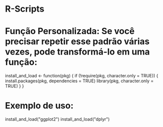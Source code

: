 # R-Scripts


# Função Personalizada: Se você precisar repetir esse padrão várias vezes, pode transformá-lo em uma função:

install_and_load <- function(pkg) {
  if (!require(pkg, character.only = TRUE)) {
    install.packages(pkg, dependencies = TRUE)
    library(pkg, character.only = TRUE)
  }
}

# Exemplo de uso:
install_and_load("ggplot2")
install_and_load("dplyr")
